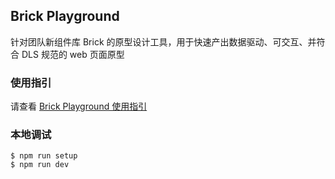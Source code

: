 ## Brick Playground

针对团队新组件库 Brick 的原型设计工具，用于快速产出数据驱动、可交互、并符合 DLS 规范的 web 页面原型

### 使用指引

请查看 [Brick Playground 使用指引](http://linky.dev.weiyun.baidu.com:8339/pages/linky.html#/index?main=_s_thapzri718u5__20200220_1545&side=_s_thapzri718u5__20200220_1545)

### 本地调试

```shell script
$ npm run setup
$ npm run dev
```
